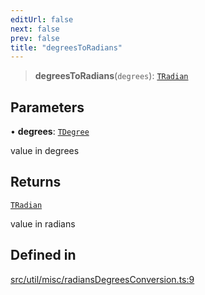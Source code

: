 ```yaml
---
editUrl: false
next: false
prev: false
title: "degreesToRadians"
---
```


> **degreesToRadians**(`degrees`): [`TRadian`](/api/type-aliases/tradian/)

## Parameters

• **degrees**: [`TDegree`](/api/type-aliases/tdegree/)

value in degrees

## Returns

[`TRadian`](/api/type-aliases/tradian/)

value in radians

## Defined in

[src/util/misc/radiansDegreesConversion.ts:9](https://github.com/fabricjs/fabric.js/blob/v6.0.0-rc4/src/util/misc/radiansDegreesConversion.ts#L9)
